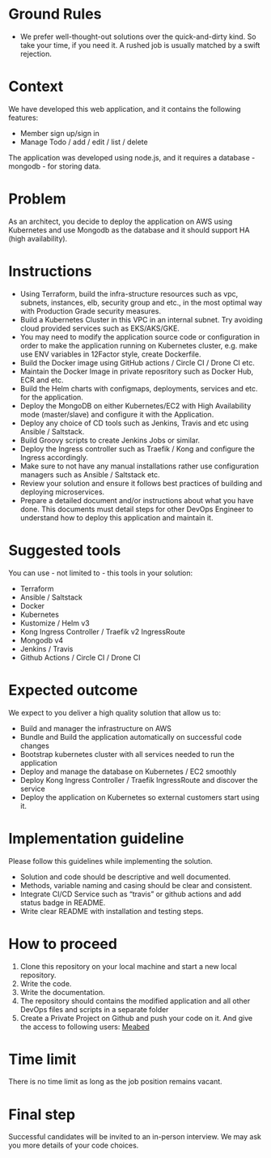 Ground Rules
=======
* We prefer well-thought-out solutions over the quick-and-dirty kind. So take your time, if you need it. A rushed job is usually matched by a swift rejection.

Context
=======
We have developed this web application, and it contains the following features:

 - Member sign up/sign in
 - Manage Todo / add / edit / list / delete

The application was developed using node.js, and it requires a database - mongodb - for storing data. 

Problem
=======
As an architect, you decide to deploy the application on AWS using Kubernetes and use Mongodb as the database and it should support HA (high availability).

Instructions
===========
 - Using Terraform, build the infra-structure resources such as vpc, subnets, instances, elb, security group and etc., in the most optimal way with Production Grade security measures.
 - Build a Kubernetes Cluster in this VPC in an internal subnet. Try avoiding cloud provided services such as EKS/AKS/GKE.
 - You may need to modify the application source code or configuration in order to make the application running on Kubernetes cluster, e.g. make use ENV variables in 12Factor style, create Dockerfile.
 - Build the Docker image using GitHub actions / Circle CI / Drone CI etc.
 - Maintain the Docker Image in private reposritory such as Docker Hub, ECR and etc.
 - Build the Helm charts with configmaps, deployments, services and etc. for the application.
 - Deploy the MongoDB on either Kubernetes/EC2 with High Availability mode (master/slave) and configure it with the Application.
 - Deploy any choice of CD tools such as Jenkins, Travis and etc using Ansible / Saltstack.
 - Build Groovy scripts to create Jenkins Jobs or similar.
 - Deploy the Ingress controller such as Traefik / Kong and configure the Ingress accordingly.
 - Make sure to not have any manual installations rather use configuration managers such as Ansible / Saltstack etc.
 - Review your solution and ensure it follows best practices of building and deploying microservices.
 - Prepare a detailed document and/or instructions about what you have done. This documents must detail steps for other DevOps Engineer to understand how to deploy this application and maintain it.

Suggested tools
=======
You can use - not limited to - this tools in your solution:
- Terraform
- Ansible / Saltstack
- Docker
- Kubernetes
- Kustomize / Helm v3
- Kong Ingress Controller / Traefik v2 IngressRoute
- Mongodb v4
- Jenkins / Travis
- Github Actions / Circle CI / Drone CI

Expected outcome
=====
We expect to you deliver a high quality solution that allow us to:
- Build and manager the infrastructure on AWS
- Bundle and Build the application automatically on successful code changes
- Bootstrap kubernetes cluster with all services needed to run the application
- Deploy and manage the database on Kubernetes / EC2 smoothly
- Deploy Kong Ingress Controller / Traefik IngressRoute and discover the service
- Deploy the application on Kubernetes so external customers start using it.

Implementation guideline
=========
Please follow this guidelines while implementing the solution.

- Solution and code should be descriptive and well documented.
- Methods, variable naming and casing should be clear and consistent.
- Integrate CI/CD Service such as “travis” or github actions and add status badge in README.
- Write clear README with installation and testing steps.

How to proceed
===========
1) Clone this repository on your local machine and start a new local repository.
2) Write the code.
3) Write the documentation.
4) The repository should contains the modified application and all other DevOps files and scripts in a separate folder
4) Create a Private Project on Github and push your code on it. And give the access to following users: [Meabed](https://github.com/meabed)

Time limit
===========
There is no time limit as long as the job position remains vacant.

Final step
===========
Successful candidates will be invited to an in-person interview.
We may ask you more details of your code choices.
